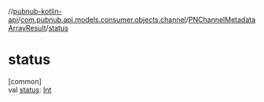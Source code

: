 //[pubnub-kotlin-api](../../../index.md)/[com.pubnub.api.models.consumer.objects.channel](../index.md)/[PNChannelMetadataArrayResult](index.md)/[status](status.md)

# status

[common]\
val [status](status.md): [Int](https://kotlinlang.org/api/latest/jvm/stdlib/kotlin/-int/index.html)
